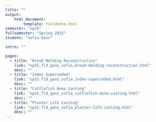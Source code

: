 ```yaml
---
title: ""
output:
    html_document:
        template: fieldnote.html
semester: "sp15"
fullsemester: "Spring 2015"
student: "Sofia Gans"

intro: ""

pages:
  - title: "Bread Molding Reconstruction"
    link: "sp15_fld_gans_sofia_bread-molding-reconstruction.html"
    desc: ""
  - title: "Index Superseded"
    link: "sp15_fld_gans_sofia_index-superseded.html"
    desc: ""
  - title: "Cuttlefish Bone Casting"
    link: "sp15_fld_gans_sofia_cuttlefish-bone-casting.html"
    desc: ""
  - title: "Plaster Life Casting"
    link: "sp15_fld_gans_sofia_plaster-life-casting.html"
    desc: ""
---
```

